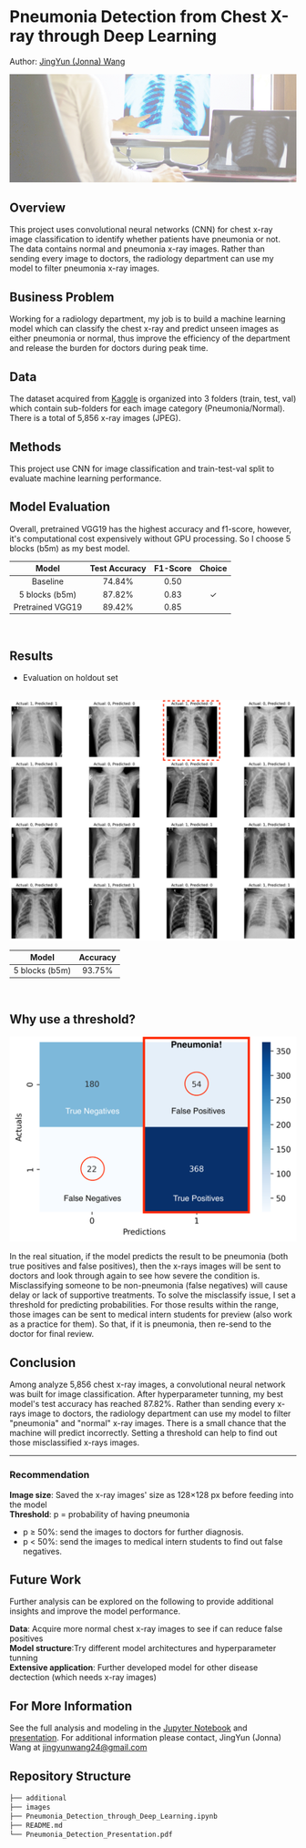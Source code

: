# Pneumonia Detection from Chest X-ray through Deep Learning
Author: [JingYun (Jonna) Wang](/jingyunwang24@gmail.com)
<br>

<img src="images/doctor_xray.jpeg">

## Overview
This project uses convolutional neural networks (CNN) for chest x-ray image classification to identify whether patients have pneumonia or not. The data contains normal and pneumonia x-ray images. Rather than sending every image to doctors, the radiology department can use my model to filter pneumonia x-ray images.

## Business Problem
Working for a radiology department, my job is to build a machine learning model which can classify the chest x-ray and predict unseen images as either pneumonia or normal, thus improve the efficiency of the department and release the burden for doctors during peak time.

## Data
The dataset acquired from [Kaggle](https://www.kaggle.com/paultimothymooney/chest-xray-pneumonia) is organized into 3 folders (train, test, val) which contain sub-folders for each image category (Pneumonia/Normal). There is a total of 5,856 x-ray images (JPEG). 

## Methods
This project use CNN for image classification and train-test-val split to evaluate machine learning performance.

## Model Evaluation
Overall, pretrained VGG19 has the highest accuracy and f1-score, however, it's computational cost expensively without GPU processing. So I choose 5 blocks (b5m) as my best model.

|  Model | Test Accuracy | F1-Score | Choice |
| :---: | :---: |:---: | :---: |
| Baseline | 74.84% | 0.50 | 
| 5 blocks (b5m) | 87.82%| 0.83 | ✓|
| Pretrained VGG19 | 89.42%| 0.85|

<br>

## Results
- Evaluation on holdout set
<br>

<img src="images/val_result_circled.png">

|   Model| Accuracy |
| :---: | :---: |
| 5 blocks (b5m) | 93.75%|

<br>

## Why use a threshold?

<img src="images/confusion_matirx_labeled.png">

In the real situation, if the model predicts the result to be pneumonia (both true positives and false positives), then the x-rays images will be sent to doctors and look through again to see how severe the condition is. Misclassifying someone to be non-pneumonia (false negatives) will cause delay or lack of supportive treatments. To solve the misclassify issue, I set a threshold for predicting probabilities. For those results within the range, those images can be sent to medical intern students for preview (also work as a practice for them). So that, if it is pneumonia, then re-send to the doctor for final review.

## Conclusion
Among analyze 5,856 chest x-ray images, a convolutional neural network was built for image classification. After hyperparameter tunning, my best model's test accuracy has reached 87.82%. Rather than sending every x-rays image to doctors, the radiology department can use my model to filter "pneumonia" and "normal" x-ray images. There is a small chance that the machine will predict incorrectly. Setting a threshold can help to find out those misclassified x-rays images. 
***

### Recommendation
<b>Image size</b>: Saved the x-ray images' size as 128×128 px before feeding into the model
<br>
<b>Threshold</b>: p = probability of having pneumonia
- p ≥ 50%: send the images to doctors for further diagnosis. 
- p < 50%: send the images to medical intern students to find out false negatives.
 

## Future Work
Further analysis can be explored on the following to provide additional insights and improve the model performance.

<b>Data</b>: Acquire more normal chest x-ray images to see if can reduce false positives
<br>
<b>Model structure</b>:Try different model architectures and hyperparameter tunning
<br>
<b>Extensive application</b>: Further developed model for other disease dectection (which needs x-ray images)

## For More Information
See the full analysis and modeling in the [Jupyter Notebook](./Pneumonia_Detection_through_Deep_Learning.ipynb) and [presentation](./Pneumonia_Detection_Presentation.pdf).
For additional information please contact, JingYun (Jonna) Wang at jingyunwang24@gmail.com

## Repository Structure
```
├── additional
├── images
├── Pneumonia_Detection_through_Deep_Learning.ipynb
├── README.md
└── Pneumonia_Detection_Presentation.pdf
```